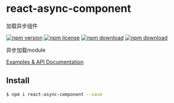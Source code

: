 # react-async-component

加载异步组件

<!-- badge -->
[![npm version](https://img.shields.io/npm/v/@m860/react-async-component.svg)](https://www.npmjs.com/package/@m860/react-async-component)
[![npm license](https://img.shields.io/npm/l/@m860/react-async-component.svg)](https://www.npmjs.com/package/@m860/react-async-component)
[![npm download](https://img.shields.io/npm/dm/@m860/react-async-component.svg)](https://www.npmjs.com/package/@m860/react-async-component)
[![npm download](https://img.shields.io/npm/dt/@m860/react-async-component.svg)](https://www.npmjs.com/package/@m860/react-async-component)
<!-- endbadge -->

异步加载module

[Examples & API Documentation](./API.md)

## Install

```bash
$ npm i react-async-component --save
```